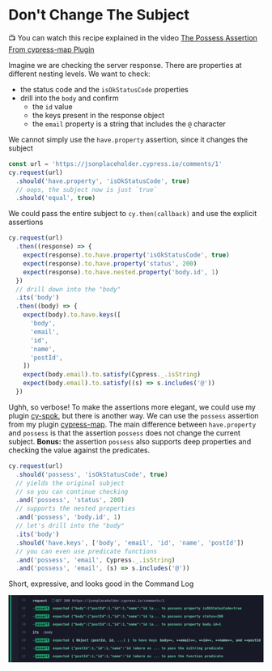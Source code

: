 # Don't Change The Subject

📺 You can watch this recipe explained in the video [The Possess Assertion From cypress-map Plugin](https://youtu.be/HHxkL-BPyjA)

<!-- fiddle Checking the request object -->

Imagine we are checking the server response. There are properties at different nesting levels. We want to check:

- the status code and the `isOkStatusCode` properties
- drill into the `body` and confirm
  - the `id` value
  - the keys present in the response object
  - the `email` property is a string that includes the `@` character

We cannot simply use the `have.property` assertion, since it changes the subject

```js
const url = 'https://jsonplaceholder.cypress.io/comments/1'
cy.request(url)
  .should('have.property', 'isOkStatusCode', true)
  // oops, the subject now is just `true`
  .should('equal', true)
```

We could pass the entire subject to `cy.then(callback)` and use the explicit assertions

```js
cy.request(url)
  .then((response) => {
    expect(response).to.have.property('isOkStatusCode', true)
    expect(response).to.have.property('status', 200)
    expect(response).to.have.nested.property('body.id', 1)
  })
  // drill down into the "body"
  .its('body')
  .then((body) => {
    expect(body).to.have.keys([
      'body',
      'email',
      'id',
      'name',
      'postId',
    ])
    expect(body.email).to.satisfy(Cypress._.isString)
    expect(body.email).to.satisfy((s) => s.includes('@'))
  })
```

Ughh, so verbose! To make the assertions more elegant, we could use my plugin [cy-spok](http://github.com/bahmutov/cy-spok), but there is another way. We can use the `possess` assertion from my plugin [cypress-map](https://github.com/bahmutov/cypress-map). The main difference between `have.property` and `possess` is that the assertion `possess` does not change the current subject. **Bonus:** the assertion `possess` also supports deep properties and checking the value against the predicates.

```js
cy.request(url)
  .should('possess', 'isOkStatusCode', true)
  // yields the original subject
  // so you can continue checking
  .and('possess', 'status', 200)
  // supports the nested properties
  .and('possess', 'body.id', 1)
  // let's drill into the "body"
  .its('body')
  .should('have.keys', ['body', 'email', 'id', 'name', 'postId'])
  // you can even use predicate functions
  .and('possess', 'email', Cypress._.isString)
  .and('possess', 'email', (s) => s.includes('@'))
```

Short, expressive, and looks good in the Command Log

![Possess assertions](./pics/possess.png)

<!-- fiddle-end -->
